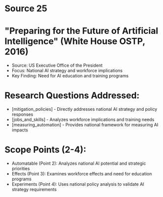 # Source 25

# "Preparing for the Future of Artificial Intelligence" (White House OSTP, 2016)
- Source: US Executive Office of the President
- Focus: National AI strategy and workforce implications
- Key Finding: Need for AI education and training programs

# Research Questions Addressed:
- [mitigation_policies] - Directly addresses national AI strategy and policy responses
- [jobs_and_skills] - Analyzes workforce implications and training needs
- [measuring_automation] - Provides national framework for measuring AI impacts

# Scope Points (2-4):
- Automatable (Point 2): Analyzes national AI potential and strategic priorities
- Effects (Point 3): Examines workforce effects and need for education programs
- Experiments (Point 4): Uses national policy analysis to validate AI strategy requirements